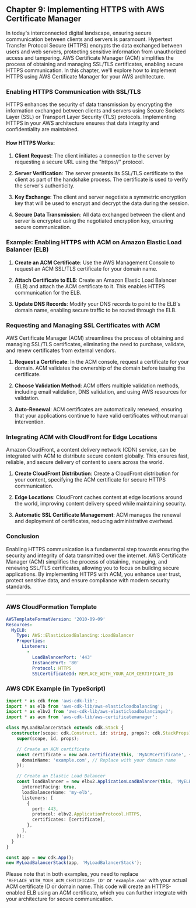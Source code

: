 ## Chapter 9: Implementing HTTPS with AWS Certificate Manager

In today's interconnected digital landscape, ensuring secure communication between clients and servers is paramount. Hypertext Transfer Protocol Secure (HTTPS) encrypts the data exchanged between users and web servers, protecting sensitive information from unauthorized access and tampering. AWS Certificate Manager (ACM) simplifies the process of obtaining and managing SSL/TLS certificates, enabling secure HTTPS communication. In this chapter, we'll explore how to implement HTTPS using AWS Certificate Manager for your AWS architecture.

### Enabling HTTPS Communication with SSL/TLS

HTTPS enhances the security of data transmission by encrypting the information exchanged between clients and servers using Secure Sockets Layer (SSL) or Transport Layer Security (TLS) protocols. Implementing HTTPS in your AWS architecture ensures that data integrity and confidentiality are maintained.

#### How HTTPS Works:

1. **Client Request**: The client initiates a connection to the server by requesting a secure URL using the "https://" protocol.

2. **Server Verification**: The server presents its SSL/TLS certificate to the client as part of the handshake process. The certificate is used to verify the server's authenticity.

3. **Key Exchange**: The client and server negotiate a symmetric encryption key that will be used to encrypt and decrypt the data during the session.

4. **Secure Data Transmission**: All data exchanged between the client and server is encrypted using the negotiated encryption key, ensuring secure communication.

### Example: Enabling HTTPS with ACM on Amazon Elastic Load Balancer (ELB)

1. **Create an ACM Certificate**: Use the AWS Management Console to request an ACM SSL/TLS certificate for your domain name.

2. **Attach Certificate to ELB**: Create an Amazon Elastic Load Balancer (ELB) and attach the ACM certificate to it. This enables HTTPS communication for the ELB.

3. **Update DNS Records**: Modify your DNS records to point to the ELB's domain name, enabling secure traffic to be routed through the ELB.

### Requesting and Managing SSL Certificates with ACM

AWS Certificate Manager (ACM) streamlines the process of obtaining and managing SSL/TLS certificates, eliminating the need to purchase, validate, and renew certificates from external vendors.

1. **Request a Certificate**: In the ACM console, request a certificate for your domain. ACM validates the ownership of the domain before issuing the certificate.

2. **Choose Validation Method**: ACM offers multiple validation methods, including email validation, DNS validation, and using AWS resources for validation.

3. **Auto-Renewal**: ACM certificates are automatically renewed, ensuring that your applications continue to have valid certificates without manual intervention.

### Integrating ACM with CloudFront for Edge Locations

Amazon CloudFront, a content delivery network (CDN) service, can be integrated with ACM to distribute secure content globally. This ensures fast, reliable, and secure delivery of content to users across the world.

1. **Create CloudFront Distribution**: Create a CloudFront distribution for your content, specifying the ACM certificate for secure HTTPS communication.

2. **Edge Locations**: CloudFront caches content at edge locations around the world, improving content delivery speed while maintaining security.

3. **Automatic SSL Certificate Management**: ACM manages the renewal and deployment of certificates, reducing administrative overhead.

### Conclusion

Enabling HTTPS communication is a fundamental step towards ensuring the security and integrity of data transmitted over the internet. AWS Certificate Manager (ACM) simplifies the process of obtaining, managing, and renewing SSL/TLS certificates, allowing you to focus on building secure applications. By implementing HTTPS with ACM, you enhance user trust, protect sensitive data, and ensure compliance with modern security standards.

---

### AWS CloudFormation Template

```yaml
AWSTemplateFormatVersion: '2010-09-09'
Resources:
  MyELB:
    Type: AWS::ElasticLoadBalancing::LoadBalancer
    Properties:
      Listeners:
        -
          LoadBalancerPort: '443'
          InstancePort: '80'
          Protocol: HTTPS
          SSLCertificateId: REPLACE_WITH_YOUR_ACM_CERTIFICATE_ID
```

### AWS CDK Example (in TypeScript)

```typescript
import * as cdk from 'aws-cdk-lib';
import * as elb from 'aws-cdk-lib/aws-elasticloadbalancing';
import * as elbv2 from 'aws-cdk-lib/aws-elasticloadbalancingv2';
import * as acm from 'aws-cdk-lib/aws-certificatemanager';

class MyLoadBalancerStack extends cdk.Stack {
  constructor(scope: cdk.Construct, id: string, props?: cdk.StackProps) {
    super(scope, id, props);

    // Create an ACM certificate
    const certificate = new acm.Certificate(this, 'MyACMCertificate', {
      domainName: 'example.com', // Replace with your domain name
    });

    // Create an Elastic Load Balancer
    const loadBalancer = new elbv2.ApplicationLoadBalancer(this, 'MyELB', {
      internetFacing: true,
      loadBalancerName: 'my-elb',
      listeners: [
        {
          port: 443,
          protocol: elbv2.ApplicationProtocol.HTTPS,
          certificates: [certificate],
        },
      ],
    });
  }
}

const app = new cdk.App();
new MyLoadBalancerStack(app, 'MyLoadBalancerStack');
```

Please note that in both examples, you need to replace `'REPLACE_WITH_YOUR_ACM_CERTIFICATE_ID'` or `'example.com'` with your actual ACM certificate ID or domain name. This code will create an HTTPS-enabled ELB using an ACM certificate, which you can further integrate with your architecture for secure communication.